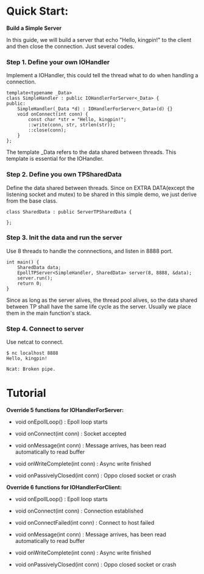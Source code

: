 # Quick Start:

**Build a Simple Server**

In this guide, we will build a server that echo "Hello, kingpin!" to the client and then close the connection. Just several codes.

### Step 1. Define your own IOHandler

Implement a IOHandler, this could tell the thread what to do when handling a connection.

```
template<typename _Data>
class SimpleHandler : public IOHandlerForServer<_Data> {
public:
    SimpleHandler(_Data *d) : IOHandlerForServer<_Data>(d) {}
    void onConnect(int conn) {
        const char *str = "Hello, kingpin!";
        ::write(conn, str, strlen(str));
        ::close(conn);
    }
};
```

The template _Data refers to the data shared between threads. This template is essential for the IOHandler.

### Step 2. Define you own TPSharedData

Define the data shared between threads. Since on EXTRA DATA(except the listening socket and mutex) to be shared in this simple demo, we just derive from the base class.

```
class SharedData : public ServerTPSharedData {

};
```

### Step 3. Init the data and run the server

Use 8 threads to handle the connnections, and listen in 8888 port.

```
int main() {
    SharedData data;
    EpollTPServer<SimpleHandler, SharedData> server(8, 8888, &data);
    server.run();
    return 0;
}
```

Since as long as the server alives, the thread pool alives, so the data shared between TP shall have the same life cycle as the server. Usually we place them in the main function's stack.

### Step 4. Connect to server

Use netcat to connect.

```
$ nc localhost 8888
Hello, kingpin!

Ncat: Broken pipe.
```

# Tutorial

**Override 5 functions for IOHandlerForServer:**

* void onEpollLoop() : Epoll loop starts

* void onConnect(int conn) : Socket accepted

* void onMessage(int conn) : Message arrives, has been read automatically to read buffer

* void onWriteComplete(int conn) : Async write finished

* void onPassivelyClosed(int conn) : Oppo closed socket or crash

**Override 6 functions for IOHandlerForClient:**

* void onEpollLoop() : Epoll loop starts

* void onConnect(int conn) : Connection established

* void onConnectFailed(int conn) : Connect to host failed

* void onMessage(int conn) : Message arrives, has been read automatically to read buffer

* void onWriteComplete(int conn) : Async write finished

* void onPassivelyClosed(int conn) : Oppo closed socket or crash

